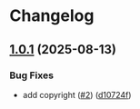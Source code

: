 # Changelog

## [1.0.1](https://github.com/hhanh00/lol/compare/lol-v1.0.0...lol-v1.0.1) (2025-08-13)


### Bug Fixes

* add copyright ([#2](https://github.com/hhanh00/lol/issues/2)) ([d10724f](https://github.com/hhanh00/lol/commit/d10724f0ccfb0798338b00f6bfefd868ec677d6c))
